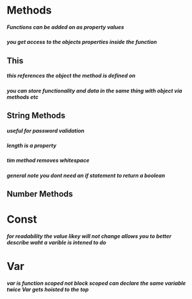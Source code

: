 # Methods

##### Functions can be added on as property values
##### you get access to the objects properties inside the function

## This
##### this references the object the method is defined on

##### you can store functionality and data  in the same thing with object via methods etc

## String Methods

##### useful for password validation

##### length is a property

##### tim method removes whitespace

##### general note you dont need an if statement to return a boolean

## Number Methods

# Const

##### for readability the value likey will not change allows you to better describe waht a varible is intened to do

# Var

##### var is function scoped not block scoped can declare the same variable twice Var gets hoisted to the top